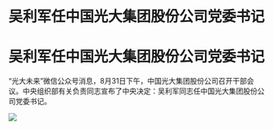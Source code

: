 # 吴利军任中国光大集团股份公司党委书记

# 吴利军任中国光大集团股份公司党委书记

“光大未来”微信公众号消息，8月31日下午，中国光大集团股份公司召开干部会议。中央组织部有关负责同志宣布了中央决定：吴利军同志任中国光大集团股份公司党委书记。

![](https://inews.gtimg.com/om_bt/O88D7iJ-4XcvtxJDBDSn8Gycr3V4AMBUQCzxCN0PFm06sAA/1000)

